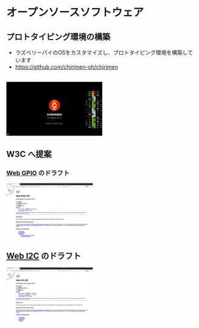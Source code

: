 
# オープンソースソフトウェア
## プロトタイピング環境の構築
-  ラズベリーパイのOSをカスタマイズし、プロトタイピング環境を構築しています
  - https://github.com/chirimen-oh/chirimen
<br>
  <img src="./images/wallpaper-720P.png" width="50%">

## W3C へ提案 
### [Web GPIO](https://rawgit.com/browserobo/WebGPIO/master/index.html) のドラフト
  <img src="./images/WebGPIO.png" width="45%">

## [Web I2C](https://rawgit.com/browserobo/WebI2C/master/index.html) のドラフト
  <img src="./images/WebI2C.png" width="45%">


